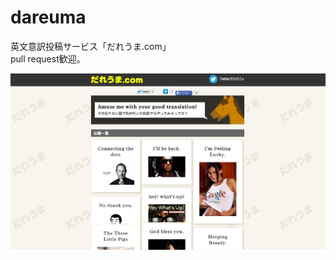 dareuma
=======

英文意訳投稿サービス「だれうま.com」  
pull request歓迎。  

![screen_shot](/public/images/screen_shot.png)
